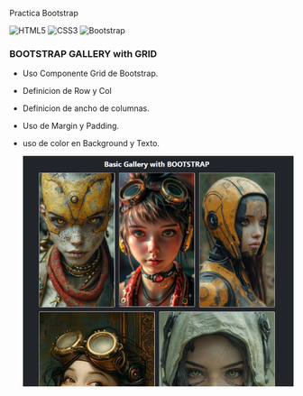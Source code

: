 Practica Bootstrap

![HTML5](https://img.shields.io/badge/html5-%23E34F26.svg?style=flat&logo=html5&logoColor=white) ![CSS3](https://img.shields.io/badge/css3-%231572B6.svg?style=flat&logo=css3&logoColor=white) ![Bootstrap](https://img.shields.io/badge/bootstrap-%238511FA.svg?style=flat&logo=bootstrap&logoColor=white)

### BOOTSTRAP GALLERY with GRID
- Uso Componente Grid de Bootstrap.
- Definicion de Row y Col
- Definicion de ancho de columnas.
- Uso de Margin y Padding.
- uso de color en Background y Texto.

  ![screenshot](https://github.com/rimardev/practica-bootstrap-gallery/blob/main/assets/img/screenshot.jpg)

